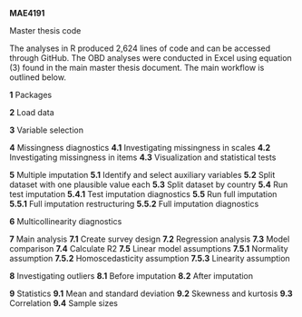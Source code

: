 **MAE4191**

Master thesis code

The analyses in R produced 2,624 lines of code and can be accessed through GitHub. The OBD analyses were conducted in Excel using equation (3) found in the main master thesis document. The main workflow is outlined below.

**1** Packages 

**2** Load data 

**3** Variable selection 

**4** Missingness diagnostics 
	**4.1** Investigating missingness in scales 
	**4.2** Investigating missingness in items
	**4.3** Visualization and statistical tests 

**5** Multiple imputation
	**5.1** Identify and select auxiliary variables 
	**5.2** Split dataset with one plausible value each 
	**5.3** Split dataset by country 
	**5.4** Run test imputation 
		**5.4.1** Test imputation diagnostics
	**5.5** Run full imputation
		**5.5.1** Full imputation restructuring 
		**5.5.2** Full imputation diagnostics

**6** Multicollinearity diagnostics 

**7** Main analysis
	**7.1** Create survey design 
	**7.2** Regression analysis
	**7.3** Model comparison
	**7.4** Calculate R2
	**7.5** Linear model assumptions
 		**7.5.1** Normality assumption 
   		**7.5.2** Homoscedasticity assumption 
     		**7.5.3** Linearity assumption 

**8** Investigating outliers
	**8.1** Before imputation
	**8.2** After imputation

**9** Statistics 
	**9.1** Mean and standard deviation
	**9.2** Skewness and kurtosis 
	**9.3** Correlation
	**9.4** Sample sizes
